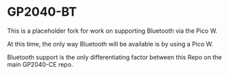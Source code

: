 # GP2040-BT

This is a placeholder fork for work on supporting Bluetooth via the Pico W.

At this time, the only way Bluetooth will be available is by using a Pico W. 

Bluetooth support is the only differentiating factor between this Repo on the main GP2040-CE repo.

